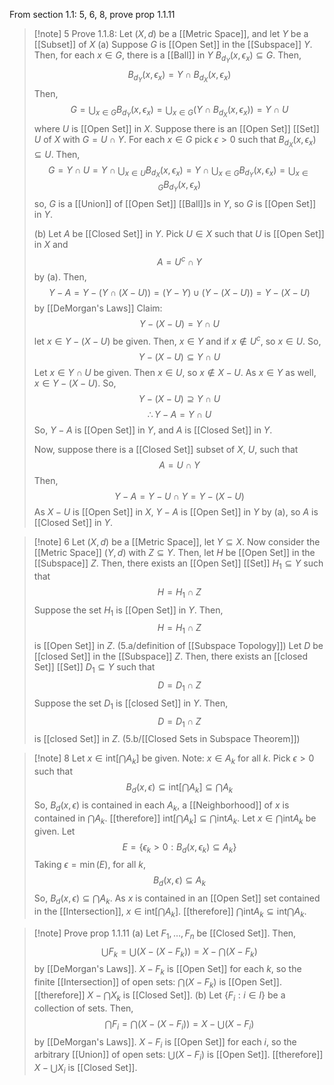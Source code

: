 From section 1.1: 5, 6, 8, prove prop 1.1.11

>[!note] 5
>Prove 1.1.8: Let $(X,d)$ be a [[Metric Space]], and let $Y$ be a [[Subset]] of $X$
>(a) Suppose $G$ is [[Open Set]] in the [[Subspace]] $Y$. Then, for each $x\in G$, there is a [[Ball]] in $Y$ $B_{d_Y}(x,\epsilon_x)\subseteq G$. Then, 
>$$B_{d_{Y}}(x,\epsilon_{x})=Y\cap B_{d_{X}}(x,\epsilon_x)$$ 
>Then, 
>$$G=\bigcup_{x\in G}B_{d_{Y}}(x,\epsilon_x)=\bigcup_{x\in G}\left(Y\cap B_{d_{X}}(x,\epsilon_{x})\right)=Y\cap U$$
>where $U$ is [[Open Set]] in $X$.
>Suppose there is an [[Open Set]] [[Set]] $U$ of $X$ with $G=U\cap Y$. For each $x\in G$ pick $\epsilon>0$ such that $B_{d_{X}}(x,\epsilon_{x})\subseteq U$. Then,
>$$G = Y\cap U=Y\cap\bigcup_{x\in U}B_{d_{X}}(x,\epsilon_x)=Y\cap\bigcup_{x\in G}B_{d_{Y}}(x,\epsilon_x)=\bigcup_{x\in G}B_{d_{Y}}(x,\epsilon_{x})$$
>so, $G$ is a [[Union]] of [[Open Set]] [[Ball]]s in $Y$, so $G$ is [[Open Set]] in $Y$.
>
>(b) Let $A$ be [[Closed Set]] in $Y$. Pick $U\in X$ such that $U$ is [[Open Set]] in $X$ and 
>$$A=U^{c}\cap Y$$
>by (a).
>Then,
>$$Y-A=Y-(Y\cap (X-U))=(Y-Y)\cup(Y-(X-U))=Y-(X-U)$$
>by [[DeMorgan's Laws]]
>Claim:
>$$Y-(X-U)=Y\cap U$$
>let $x\in Y-(X-U)$ be given. Then, $x\in Y$ and if $x\notin U^{c}$, so $x\in U$. So,
>$$Y-(X-U)\subseteq Y\cap U$$
>Let $x\in Y\cap U$ be given. Then $x\in U$, so $x\notin X-U$. As $x\in Y$ as well, $x\in Y-(X-U)$. So,
>$$Y-(X-U)\supseteq Y\cap U$$
>$$\therefore Y-A= Y\cap U$$
>So, $Y-A$ is [[Open Set]] in $Y$, and $A$ is [[Closed Set]] in $Y$.
>
>Now, suppose there is a [[Closed Set]] subset of $X$, $U$, such that 
>$$A=U\cap Y$$
>Then, 
>$$Y-A=Y-U\cap Y=Y-(X-U)$$
>As $X-U$ is [[Open Set]] in $X$, $Y-A$ is [[Open Set]] in $Y$ by (a), so $A$ is [[Closed Set]] in $Y$.

>[!note] 6
>Let $(X,d)$ be a [[Metric Space]], let $Y\subseteq X$. Now consider the [[Metric Space]] $(Y,d)$ with $Z\subseteq Y$. Then, let $H$ be [[Open Set]] in the [[Subspace]] $Z$. Then, there exists an [[Open Set]] [[Set]] $H_{1}\subseteq Y$ such that 
>$$H=H_{1}\cap Z$$
>Suppose the set $H_{1}$ is [[Open Set]] in $Y$. Then,
>$$H=H_{1}\cap Z$$
>is [[Open Set]] in $Z$. (5.a/definition of [[Subspace Topology]])
>Let $D$ be [[closed Set]] in the [[Subspace]] $Z$. Then, there exists an [[closed Set]] [[Set]] $D_{1}\subseteq Y$ such that 
>$$D=D_{1}\cap Z$$
>Suppose the set $D_{1}$ is [[closed Set]] in $Y$. Then,
>$$D=D_{1}\cap Z$$
>is [[closed Set]] in $Z$. (5.b/[[Closed Sets in Subspace Theorem]])

>[!note] 8
>Let $x\in \text{int}\left[\bigcap A_{k}\right]$ be given. Note: $x\in A_{k}$ for all $k$. Pick $\epsilon>0$ such that 
>$$B_{d}(x,\epsilon)\subseteq \text{int}\left[\bigcap A_{k}\right]\subseteq\bigcap A_{k}$$
>So, $B_{d}(x,\epsilon)$ is contained in each $A_{k}$, a [[Neighborhood]] of $x$ is contained in $\bigcap A_k$.
>[[therefore]] $\text{int}\left[\bigcap A_{k}\right]\subseteq\bigcap \text{int}A_{k}$. 
>Let $x\in\bigcap \text{int}A_{k}$ be given. Let
>$$E=\{\epsilon_{k}>0:B_{d}(x,\epsilon_{k})\subseteq A_k\}$$
>Taking $\epsilon=\min(E)$, for all $k$, 
>$$B_{d}(x, \epsilon)\subseteq A_k$$
>So, $B_{d}(x, \epsilon)\subseteq\bigcap A_{k}$. As $x$ is contained in an [[Open Set]] set contained in the [[Intersection]], $x\in \text{int}\left[\bigcap A_{k}\right]$.
>[[therefore]] $\bigcap \text{int}A_{k}\subseteq \text{int}\bigcap A_{k}$.
>

>[!note] Prove prop 1.1.11
>(a) Let $F_{1},\ldots, F_{n}$ be [[Closed Set]]. Then, 
>$$\bigcup F_{k}=\bigcup(X - (X - F_{k})) = X - \bigcap (X - F_{k})$$
>by [[DeMorgan's Laws]]. $X-F_{k}$ is [[Open Set]] for each $k$, so the finite [[Intersection]] of open sets: $\bigcap(X-F_{k})$ is [[Open Set]]. [[therefore]] $X-\bigcap X_{k}$ is [[Closed Set]]. 
>(b) Let $\{F_{i}:i\in I\}$ be a collection of sets. Then, 
>$$\bigcap F_{i}=\bigcap(X - (X - F_{i})) = X - \bigcup (X - F_{i})$$
>by [[DeMorgan's Laws]]. $X-F_{i}$ is [[Open Set]] for each $i$, so the arbitrary [[Union]] of open sets: $\bigcup(X-F_{i})$ is [[Open Set]]. [[therefore]] $X-\bigcup X_{i}$ is [[Closed Set]]. 



